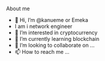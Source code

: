   About me 
- 👋 Hi, I’m @kanueme or Emeka
- I am i network engineer 
- 👀 I’m interested in cryptocurrency
- 🌱 I’m currently learning blockchain
- 💞️ I’m looking to collaborate on ...
- 📫 How to reach me ...

<!---
kanueme/kanueme is a ✨ special ✨ repository because its `README.md` (this file) appears on your GitHub profile.
You can click the Preview link to take a look at your changes.
--->
